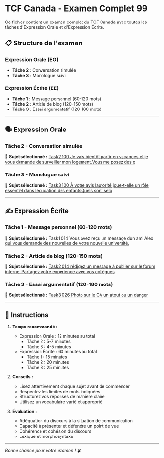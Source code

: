 # TCF Canada - Examen Complet 99

Ce fichier contient un examen complet du TCF Canada avec toutes les tâches d'Expression Orale et d'Expression Écrite.

## 📋 Structure de l'examen

### Expression Orale (EO)
- **Tâche 2** : Conversation simulée
- **Tâche 3** : Monologue suivi

### Expression Écrite (EE)  
- **Tâche 1** : Message personnel (60-120 mots)
- **Tâche 2** : Article de blog (120-150 mots)
- **Tâche 3** : Essai argumentatif (120-180 mots)

---

## 🗣️ Expression Orale

### Tâche 2 - Conversation simulée

**📄 Sujet sélectionné :** [Task2 100 Je vais bientôt partir en vacances et je vous demande de surveiller mon logement.Vous me posez des q](../tcf_canada/eo/task2/task2_100_Je_vais_bientôt_partir_en_vacances_et_je_vous_demande_de_surveiller_mon_logement.Vous_me_posez_des_q.md)

### Tâche 3 - Monologue suivi

**📄 Sujet sélectionné :** [Task3 100 À votre avis lautorité joue-t-elle un rôle essentiel dans léducation des enfantsQuels sont selo](../tcf_canada/eo/task3/task3_100_À_votre_avis_lautorité_joue-t-elle_un_rôle_essentiel_dans_léducation_des_enfantsQuels_sont_selo.md)

---

## ✍️ Expression Écrite

### Tâche 1 - Message personnel (60-120 mots)

**📄 Sujet sélectionné :** [Task1 014 Vous avez reçu un message dun ami Alex qui vous demande des nouvelles de votre nouvelle université.](../tcf_canada/ee/task1/task1_014_Vous_avez_reçu_un_message_dun_ami_Alex_qui_vous_demande_des_nouvelles_de_votre_nouvelle_université..md)

### Tâche 2 - Article de blog (120-150 mots)

**📄 Sujet sélectionné :** [Task2 014 rédigez un message à publier sur le forum interne. Partagez votre expérience avec vos collègues](../tcf_canada/ee/task2/task2_014_rédigez_un_message_à_publier_sur_le_forum_interne._Partagez_votre_expérience_avec_vos_collègues.md)

### Tâche 3 - Essai argumentatif (120-180 mots)

**📄 Sujet sélectionné :** [Task3 026 Photo sur le CV un atout ou un danger](../tcf_canada/ee/task3/task3_026_Photo_sur_le_CV_un_atout_ou_un_danger.md)

---

## 📝 Instructions

1. **Temps recommandé :**
   - Expression Orale : 12 minutes au total
     - Tâche 2 : 5-7 minutes
     - Tâche 3 : 4-5 minutes
   - Expression Écrite : 60 minutes au total
     - Tâche 1 : 15 minutes
     - Tâche 2 : 20 minutes  
     - Tâche 3 : 25 minutes

2. **Conseils :**
   - Lisez attentivement chaque sujet avant de commencer
   - Respectez les limites de mots indiquées
   - Structurez vos réponses de manière claire
   - Utilisez un vocabulaire varié et approprié

3. **Évaluation :**
   - Adéquation du discours à la situation de communication
   - Capacité à présenter et défendre un point de vue
   - Cohérence et cohésion du discours
   - Lexique et morphosyntaxe

---

*Bonne chance pour votre examen ! 🍀*
